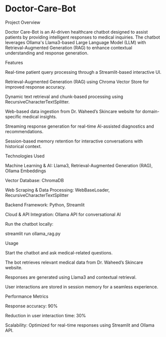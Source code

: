 # Doctor-Care-Bot
Project Overview

Doctor Care-Bot is an AI-driven healthcare chatbot designed to assist patients by providing intelligent responses to medical inquiries. The chatbot leverages Ollama's Llama3-based Large Language Model (LLM) with Retrieval-Augmented Generation (RAG) to enhance contextual understanding and response generation.

Features

Real-time patient query processing through a Streamlit-based interactive UI.

Retrieval-Augmented Generation (RAG) using Chroma Vector Store for improved response accuracy.

Dynamic text retrieval and chunk-based processing using RecursiveCharacterTextSplitter.

Web-based data ingestion from Dr. Waheed’s Skincare website for domain-specific medical insights.

Streaming response generation for real-time AI-assisted diagnostics and recommendations.

Session-based memory retention for interactive conversations with historical context.

Technologies Used

Machine Learning & AI: Llama3, Retrieval-Augmented Generation (RAG), Ollama Embeddings

Vector Database: ChromaDB

Web Scraping & Data Processing: WebBaseLoader, RecursiveCharacterTextSplitter

Backend Framework: Python, Streamlit

Cloud & API Integration: Ollama API for conversational AI


Run the chatbot locally:

streamlit run ollama_rag.py

Usage

Start the chatbot and ask medical-related questions.

The bot retrieves relevant medical data from Dr. Waheed’s Skincare website.

Responses are generated using Llama3 and contextual retrieval.

User interactions are stored in session memory for a seamless experience.

Performance Metrics

Response accuracy: 90%

Reduction in user interaction time: 30%

Scalability: Optimized for real-time responses using Streamlit and Ollama API.

